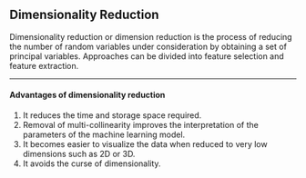 ## Dimensionality Reduction
Dimensionality reduction or dimension reduction is the process of reducing the number of random variables under consideration by obtaining a set of principal variables. 
Approaches can be divided into feature selection and feature extraction.


***
#### Advantages of dimensionality reduction

1. It reduces the time and storage space required.
2. Removal of multi-collinearity improves the interpretation of the parameters of the machine learning model.
3. It becomes easier to visualize the data when reduced to very low dimensions such as 2D or 3D.
4. It avoids the curse of dimensionality.
